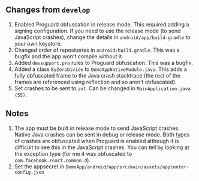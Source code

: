 ## Changes from `develop`
1. Enabled Proguard obfuscation in release mode. This required adding a signing configuration. If you need to use the release mode (to send JavaScript crashes), change the details in `android/app/build.gradle` to your own keystore.
2. Changed order of repositories in `android/build.gradle`. This was a bugfix and the app won't compile without it.
3. Added `devsupport.pro` rules to Proguard obfuscation. This was a bugfix.
4. Added a class `ByZeroDivide` to `DemoAppNativeModule.java`. This adds a fully obfuscated frame to the Java crash stacktrace (the rest of the frames are referenced using reflection and so aren't obfuscated).
5. Set crashes to be sent to `int`. Can be changed in `MainApplication.java (55)`.

## Notes
1. The app must be built in release mode to send JavaScript crashes. Native Java crashes can be sent in debug or release mode. Both types of crashes are obfuscated when Proguard is enabled although it is difficult to see this in the JavaScript crashes. You can tell by looking at the exception type (for me it was obfuscated to `com.facebook.react.common.d`).
2. Set the appsecret in `DemoApp/android/app/src/main/assets/appcenter-config.json`